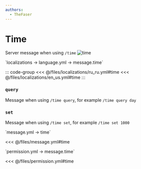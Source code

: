 ```yaml
---
authors:
  - TheFaser
---
```


# Time

<!--@include: @/parts/vanillaWarn.md#command-->

Server message when using `/time`
![time](/time.png)

[//]: # (localization)
<!--@include: @/parts/words.md#localization-->
<!--@include: @/parts/words.md#path--> `localizations → language.yml → message.time`

<!--@include: @/parts/words.md#default-->

::: code-group
<<< @/files/localizations/ru_ru.yml#time
<<< @/files/localizations/en_us.yml#time
:::

### `query`

Message when using `/time query`, for example `/time query day`

### `set`

Message when using `/time set`, for example `/time set 1000`

[//]: # (message.yml)
<!--@include: @/parts/words.md#setting-->
<!--@include: @/parts/words.md#path--> `message.yml → time`

<!--@include: @/parts/words.md#default-->
<<< @/files/message.yml#time

<!--@include: @/parts/enable.md-->

<!--@include: @/parts/range.md-->
<!--@include: @/parts/destination.md-->
<!--@include: @/parts/sound.md-->

[//]: # (permission.yml)
<!--@include: @/parts/words.md#permission-->
<!--@include: @/parts/words.md#path--> `permission.yml → message.time`

<!--@include: @/parts/words.md#default-->
<<< @/files/permission.yml#time

<!--@include: @/parts/permission/permissionTier3.md-->
<!--@include: @/parts/permission/sound.md-->